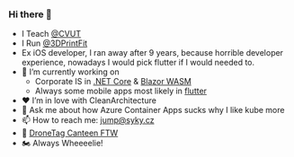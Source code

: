 ### Hi there 👋

- I Teach [@CVUT](https://github.com/cvut)
- I Run [@3DPrintFit](https://github.com/3DPrintFit)
- Ex iOS developer, I ran away after 9 years, because horrible developer experience, nowadays I would pick flutter if I would needed to.
- 🔭 I’m currently working on 
  - Corporate IS in [.NET Core](https://github.com/dotnet/aspnetcore) & [Blazor WASM](https://dotnet.microsoft.com/en-us/apps/aspnet/web-apps/blazor)  
  - Always some mobile apps most likely in [flutter](https://github.com/flutter)
- ❤️ I’m in love with CleanArchitecture
- 💬 Ask me about how Azure Container Apps sucks why I like kube more
- 📫 How to reach me: jump@syky.cz
- 🍕 [DroneTag Canteen FTW](https://github.com/dronetag)
- 🏍️ Always Wheeeelie!

